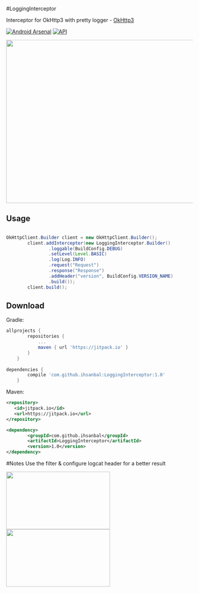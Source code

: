 #LoggingInterceptor

Interceptor for OkHttp3 with pretty logger - [OkHttp3](https://github.com/square/okhttp) 

[![Android Arsenal](https://img.shields.io/badge/Android%20Arsenal-StreetView-green.svg?style=flat-square)](http://android-arsenal.com/details/1/2972)
[![API](https://img.shields.io/badge/API-9%2B-brightgreen.svg?style=flat-square)](https://android-arsenal.com/api?level=9)

<p align="center">
    <img src="https://github.com/ihsanbal/LoggingInterceptor/blob/master/logging.gif" width="580" height="440"/>
</p>

Usage
--------

```java

OkHttpClient.Builder client = new OkHttpClient.Builder();
        client.addInterceptor(new LoggingInterceptor.Builder()
                .loggable(BuildConfig.DEBUG)
                .setLevel(Level.BASIC)
                .log(Log.INFO)
                .request("Request")
                .response("Response")
                .addHeader("version", BuildConfig.VERSION_NAME)
                .build());
        client.build();
```

Download
--------

Gradle:
```groovy
allprojects {
		repositories {
			...
			maven { url 'https://jitpack.io' }
		}
	}
	
dependencies {
	    compile 'com.github.ihsanbal:LoggingInterceptor:1.0'
	}
```

Maven:
```xml
<repository>
   <id>jitpack.io</id>
   <url>https://jitpack.io</url>
</repository>

<dependency>
	    <groupId>com.github.ihsanbal</groupId>
	    <artifactId>LoggingInterceptor</artifactId>
	    <version>1.0</version>
</dependency>
```

#Notes
Use the filter & configure logcat header for a better result

<p align="left">
    <img src="https://github.com/ihsanbal/LoggingInterceptor/blob/master/images/screen_shot_5.png" width="280" height="155"/>
    <img src="https://github.com/ihsanbal/LoggingInterceptor/blob/master/images/screen_shot_4.png" width="280" height="155"/>
</p>
